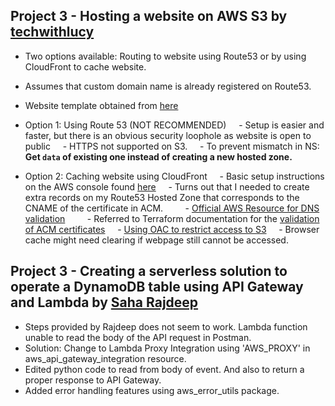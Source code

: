 ## Project 3 - Hosting a website on AWS S3 by [techwithlucy](https://github.com/techwithlucy/youtube/blob/main/5-mini-aws-projects.md)

- Two options available: Routing to website using Route53 or by using CloudFront to cache website.
- Assumes that custom domain name is already registered on Route53.
- Website template obtained from [here](https://www.free-css.com/free-css-templates/page294/troweld)

- Option 1: Using Route 53 (NOT RECOMMENDED)
    - Setup is easier and faster, but there is an obvious security loophole as website is open to public
    - HTTPS not supported on S3.
    - To prevent mismatch in NS: **Get `data` of existing one instead of creating a new hosted zone.**
- Option 2: Caching website using CloudFront
    - Basic setup instructions on the AWS console found [here](https://docs.aws.amazon.com/AmazonCloudFront/latest/DeveloperGuide/GettingStarted.SimpleDistribution.html)
    - Turns out that I needed to create extra records on my Route53 Hosted Zone that corresponds to the CNAME of the certificate in ACM.
        - [Official AWS Resource for DNS validation](https://docs.aws.amazon.com/acm/latest/userguide/dns-validation.html)
        - Referred to Terraform documentation for the [validation of ACM certificates](https://registry.terraform.io/providers/hashicorp/aws/latest/docs/resources/acm_certificate_validation)
    - [Using OAC to restrict access to S3](https://docs.aws.amazon.com/AmazonCloudFront/latest/DeveloperGuide/private-content-restricting-access-to-s3.html)
    - Browser cache might need clearing if webpage still cannot be accessed.

## Project 3 - Creating a serverless solution to operate a DynamoDB table using API Gateway and Lambda by [Saha Rajdeep](https://github.com/saha-rajdeep/serverless-lab)

- Steps provided by Rajdeep does not seem to work. Lambda function unable to read the body of the API request in Postman.
- Solution: Change to Lambda Proxy Integration using 'AWS_PROXY' in aws_api_gateway_integration resource.
- Edited python code to read from body of event. And also to return a proper response to API Gateway.
- Added error handling features using aws_error_utils package.
